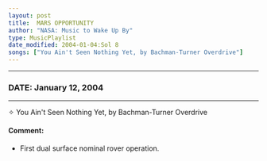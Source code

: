 ```yaml
---
layout: post
title:  MARS OPPORTUNITY
author: "NASA: Music to Wake Up By"
type: MusicPlaylist
date_modified: 2004-01-04:Sol 8
songs: ["You Ain't Seen Nothing Yet, by Bachman-Turner Overdrive"]
---
```


----
### DATE: January 12, 2004
----
✧ You Ain't Seen Nothing Yet, by Bachman-Turner Overdrive

#### Comment:
* First dual surface nominal rover operation.



<br/>
<center>
	<a target="_blank"
	   href="https://twitter.com/intent/tweet?hashtags=Space,NASA,Playlist,NASAWakeupCalls,SpaceProgram&text={{ page.author}}, '{{ page.songs.first }}' {{ page.title }}, {{ page.date | date: '%B %d, %Y' }}. {{ site.url }}{{ page.url }} @nasawakeupcalls">
	   <i class="fab fa-twitter" alt="Tweet this page" style="font-size: 1.3em;"></i>
	</a>
	&nbsp; 	<i class="fas fa-user-astronaut" style="font-size: 1.5em;"></i> &nbsp;
    <a type="amzn" search="'You Ain't Seen Nothing Yet, by Bachman-Turner Overdrive'" category="popular music">
        <i class="fab fa-amazon" style="font-size: 1.3em;"></i>
    </a>
</center>
